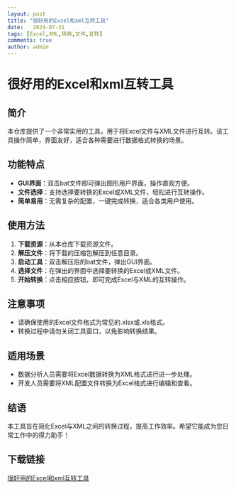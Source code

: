```yaml
---
layout: post
title: "很好用的Excel和xml互转工具"
date:   2024-07-31
tags: [Excel,XML,转换,文件,互转]
comments: true
author: admin
---
```

# 很好用的Excel和xml互转工具

## 简介
本仓库提供了一个非常实用的工具，用于将Excel文件与XML文件进行互转。该工具操作简单，界面友好，适合各种需要进行数据格式转换的场景。

## 功能特点
- **GUI界面**：双击bat文件即可弹出图形用户界面，操作直观方便。
- **文件选择**：支持选择要转换的Excel或XML文件，轻松进行互转操作。
- **简单易用**：无需复杂的配置，一键完成转换，适合各类用户使用。

## 使用方法
1. **下载资源**：从本仓库下载资源文件。
2. **解压文件**：将下载的压缩包解压到任意目录。
3. **启动工具**：双击解压后的bat文件，弹出GUI界面。
4. **选择文件**：在弹出的界面中选择要转换的Excel或XML文件。
5. **开始转换**：点击相应按钮，即可完成Excel与XML的互转操作。

## 注意事项
- 请确保使用的Excel文件格式为常见的.xlsx或.xls格式。
- 转换过程中请勿关闭工具窗口，以免影响转换结果。

## 适用场景
- 数据分析人员需要将Excel数据转换为XML格式进行进一步处理。
- 开发人员需要将XML配置文件转换为Excel格式进行编辑和查看。

## 结语
本工具旨在简化Excel与XML之间的转换过程，提高工作效率。希望它能成为您日常工作中的得力助手！

## 下载链接

[很好用的Excel和xml互转工具](https://pan.quark.cn/s/090b6da31f4c)